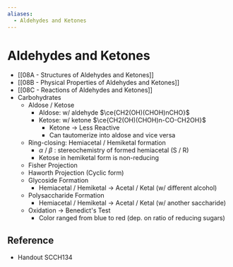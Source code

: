 ```yaml
---
aliases:
  - Aldehydes and Ketones
---
```


# Aldehydes and Ketones

- [[08A - Structures of Aldehydes and Ketones]]
- [[08B - Physical Properties of Aldehydes and Ketones]]
- [[08C - Reactions of Aldehydes and Ketones]]
- Carbohydrates
	- Aldose / Ketose
		- Aldose: w/ aldehyde $\ce{CH2(OH)(CHOH)nCHO}$
		- Ketose: w/ ketone $\ce{CH2(OH)(CHOH)n-CO-CH2OH}$
			- Ketone → Less Reactive
			- Can tautomerize into aldose and vice versa
	- Ring-closing: Hemiacetal / Hemiketal formation
		- $\alpha$ / $\beta$ : stereochemistry of formed hemiacetal (S / R)
		- Ketose in hemiketal form is non-reducing
	- Fisher Projection
	- Haworth Projection (Cyclic form)
	- Glycoside Formation
		- Hemiacetal / Hemiketal → Acetal / Ketal (w/ different alcohol)
	- Polysaccharide Formation
		- Hemiacetal / Hemiketal → Acetal / Ketal (w/ another saccharide)
	- Oxidation → Benedict's Test
		- Color ranged from blue to red (dep. on ratio of reducing sugars)

## Reference

- Handout SCCH134
